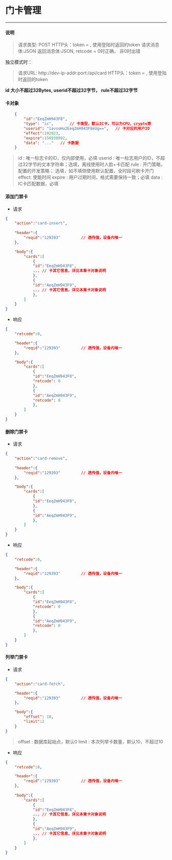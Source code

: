 # 门卡管理
---------

#### 说明

>请求类型: POST
>HTTP头：token = , 使用登陆时返回的token
>请求消息体:JSON
>返回消息体:JSON, retcode = 0时正确， 非0时出错

独立模式时：
>请求URL: http://dev-ip-addr:port:/api/card
>HTTP头：token = , 使用登陆时返回的token

**id 大小不超过32Bytes, userid不超过32字节， rule不超过32字节**

#### 卡对象
```json
    {
        "id":"EeqZmH943F8",
        "type": "ic",       // 卡类型，默认IC卡，可以为CPU，crypto等
        "userid": "1avsoHu2EeqZmH943F8eUg==",   // 卡对应的用户ID
        "effect":192923,
        "expire":150938992,
        "data": "..."   // 卡数据
    }
```

>id : 唯一标志卡的ID，仅内部使用，必填
>userid : 唯一标志用户的ID，不超过32字节的文本字符串；选填，离线使用时人脸+卡匹配
>rule : 开门策略，配置的开发策略； 选填，如不填侧使用默认配置，全时段可刷卡开门
>effect: 使能时间
>expire : 用户过期时间，格式需要保持一致；必填
>data : IC卡匹配数据，必填

#### 添加门禁卡

- 请求

```json
{
    "action":"card-insert",
    
    "header":{
        "reqid":"129393"         // 透传值，设备内唯一
    },

    "body":{
        "cards":[
            {
            "id":"EeqZmH943F8",
            ... // 卡其它信息，详见本章卡对象说明
            },
            {
            "id":"AeqZmH943F9",
            ... // 卡其它信息，详见本章卡对象说明
            },
        ]
    }
}
```


- 响应

```json
{
    "retcode":0,

    "header":{
        "reqid":"129393"         // 透传值，设备内唯一
    },

    "body":{
        "cards":[
            {
            "id":"EeqZmH943F8",
            "retcode": 0
            },
            {
            "id":"AeqZmH943F9",
            "retcode": 0
            },
        ]
    }
}
```

#### 删除门禁卡

- 请求

```json
{
    "action":"card-remove",
    
    "header":{
        "reqid":"129393"         // 透传值，设备内唯一
    },

    "body":{
        "cards":[
            {
            "id":"EeqZmH943F8",
            },
            {
            "id":"AeqZmH943F9",
            },
        ]
    }
}
```

- 响应

```json
{
    "retcode":0,

    "header":{
        "reqid":"129393"         // 透传值，设备内唯一
    },

    "body":{
        "cards":[
            {
            "id":"EeqZmH943F8",
            "retcode": 0
            },
            {
            "id":"AeqZmH943F9",
            "retcode": 0
            },
        ]
    }
}
```

#### 列举门禁卡

- 请求

```json
{
    "action":"card-fetch",

    "header":{
        "reqid":"129393"         // 透传值，设备内唯一
    },

    "body":{
        "offset": 18,
        "limit":2
    }
}
```

>offset : 数据库起始点，默认0
>limit : 本次列举卡数量，默认10，不超过10
>

- 响应

```json
{
    "retcode":0,

    "header":{
        "reqid":"129393"         // 透传值，设备内唯一
    },
    
    "body":{
        "cards":[
            {
            "id":"EeqZmH943F8",
            ... // 卡其它信息，详见本章卡对象说明
            },
            {
            "id":"AeqZmH943F9",
            ... // 卡其它信息，详见本章卡对象说明
            },
        ]
    }
}
```


